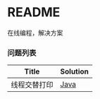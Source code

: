 # README #

在线编程，解决方案

### 问题列表 ###
| Title | Solution |
| ----- | -------- |
| 线程交替打印 | [Java](./java/src/main/java/concurrency/multithreadprint) |

